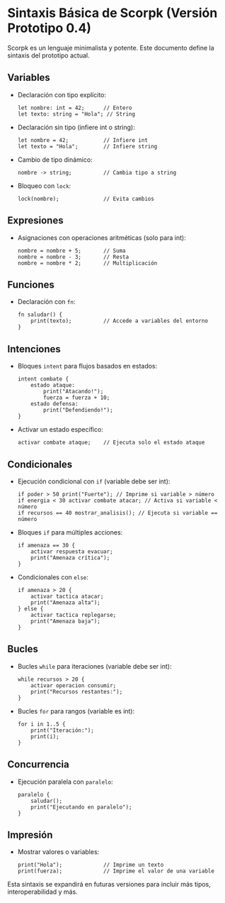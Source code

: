 # Sintaxis Básica de Scorpk (Versión Prototipo 0.4)

Scorpk es un lenguaje minimalista y potente. Este documento define la sintaxis del prototipo actual.

## Variables
- Declaración con tipo explícito:
  ```scorpk
  let nombre: int = 42;      // Entero
  let texto: string = "Hola"; // String
  ```
- Declaración sin tipo (infiere int o string):
  ```scorpk
  let nombre = 42;           // Infiere int
  let texto = "Hola";        // Infiere string
  ```
- Cambio de tipo dinámico:
  ```scorpk
  nombre -> string;          // Cambia tipo a string
  ```
- Bloqueo con `lock`:
  ```scorpk
  lock(nombre);              // Evita cambios
  ```

## Expresiones
- Asignaciones con operaciones aritméticas (solo para int):
  ```scorpk
  nombre = nombre + 5;       // Suma
  nombre = nombre - 3;       // Resta
  nombre = nombre * 2;       // Multiplicación
  ```

## Funciones
- Declaración con `fn`:
  ```scorpk
  fn saludar() {
      print(texto);          // Accede a variables del entorno
  }
  ```

## Intenciones
- Bloques `intent` para flujos basados en estados:
  ```scorpk
  intent combate {
      estado ataque:
          print("Atacando!");
          fuerza = fuerza + 10;
      estado defensa:
          print("Defendiendo!");
  }
  ```
- Activar un estado específico:
  ```scorpk
  activar combate ataque;    // Ejecuta solo el estado ataque
  ```

## Condicionales
- Ejecución condicional con `if` (variable debe ser int):
  ```scorpk
  if poder > 50 print("Fuerte"); // Imprime si variable > número
  if energia < 30 activar combate atacar; // Activa si variable < número
  if recursos == 40 mostrar_analisis(); // Ejecuta si variable == número
  ```
- Bloques `if` para múltiples acciones:
  ```scorpk
  if amenaza == 30 {
      activar respuesta evacuar;
      print("Amenaza crítica");
  }
  ```
- Condicionales con `else`:
  ```scorpk
  if amenaza > 20 {
      activar tactica atacar;
      print("Amenaza alta");
  } else {
      activar tactica replegarse;
      print("Amenaza baja");
  }
  ```

## Bucles
- Bucles `while` para iteraciones (variable debe ser int):
  ```scorpk
  while recursos > 20 {
      activar operacion consumir;
      print("Recursos restantes:");
  }
  ```
- Bucles `for` para rangos (variable es int):
  ```scorpk
  for i in 1..5 {
      print("Iteración:");
      print(i);
  }
  ```

## Concurrencia
- Ejecución paralela con `paralelo`:
  ```scorpk
  paralelo {
      saludar();
      print("Ejecutando en paralelo");
  }
  ```

## Impresión
- Mostrar valores o variables:
  ```scorpk
  print("Hola");             // Imprime un texto
  print(fuerza);             // Imprime el valor de una variable
  ```

Esta sintaxis se expandirá en futuras versiones para incluir más tipos, interoperabilidad y más.